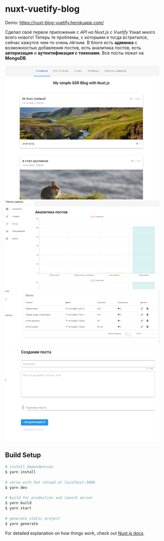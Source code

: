 # nuxt-vuetify-blog

Demo: https://nuxt-blog-vuetify.herokuapp.com/

Сделал своё первое приложение с *API на Nuxt.js с Vuetify*
Узнал много всего нового! Теперь те проблемы, с которыми я тогда встретился, сейчас кажутся чем-то очень лёгким.
В блоге есть **админка** с возможностью добавления постов, есть аналитика постов, есть **авторизация** и **аутентификация с токенами**.
Все посты лежат на **MongoDB**.

![Screenshot](scr1.png)
![Screenshot](scr2.png)
![Screenshot](scr3.png)
![Screenshot](scr4.png)

## Build Setup

```bash
# install dependencies
$ yarn install

# serve with hot reload at localhost:3000
$ yarn dev

# build for production and launch server
$ yarn build
$ yarn start

# generate static project
$ yarn generate
```

For detailed explanation on how things work, check out [Nuxt.js docs](https://nuxtjs.org).
